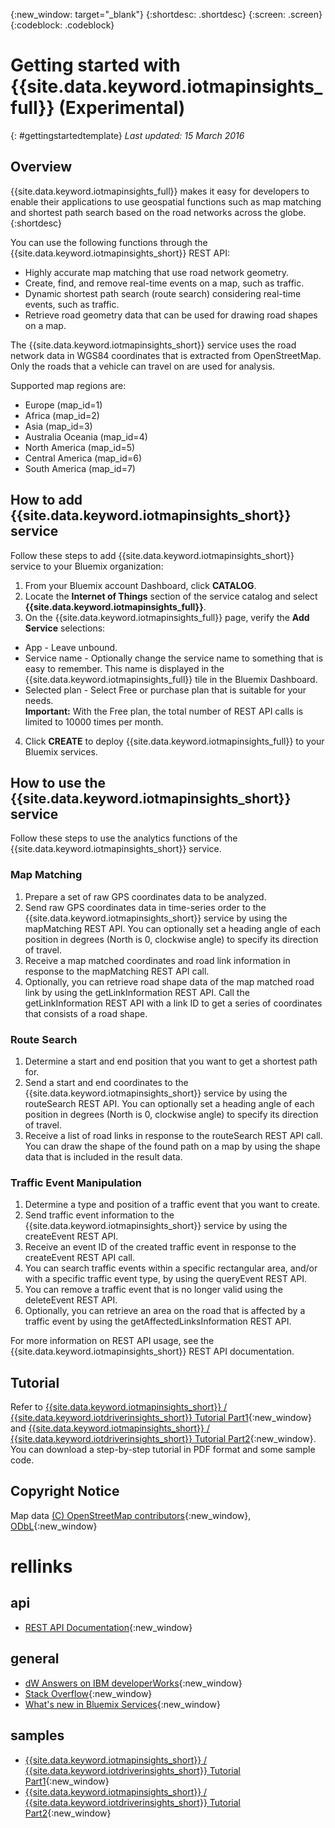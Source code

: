 {:new_window: target="_blank"}
{:shortdesc: .shortdesc}
{:screen: .screen}
{:codeblock: .codeblock}

# Getting started with {{site.data.keyword.iotmapinsights_full}} (Experimental)
{: #gettingstartedtemplate}
*Last updated: 15 March 2016*

## Overview

{{site.data.keyword.iotmapinsights_full}} makes it easy for developers to enable their applications to use geospatial functions such as map matching and shortest path search based on the road networks across the globe.
{:shortdesc}

You can use the following functions through the {{site.data.keyword.iotmapinsights_short}} REST API:

- Highly accurate map matching that use road network geometry.
- Create, find, and remove real-time events on a map, such as traffic.
- Dynamic shortest path search (route search) considering real-time events, such as traffic.
- Retrieve road geometry data that can be used for drawing road shapes on a map.

The {{site.data.keyword.iotmapinsights_short}} service uses the road network data in WGS84 coordinates that is extracted from OpenStreetMap. Only the roads that a vehicle can travel on are used for analysis.

Supported map regions are:

- Europe (map_id=1)
- Africa (map_id=2)
- Asia (map_id=3)
- Australia Oceania (map_id=4)
- North America (map_id=5)
- Central America (map_id=6)
- South America (map_id=7)

## How to add {{site.data.keyword.iotmapinsights_short}} service

Follow these steps to add {{site.data.keyword.iotmapinsights_short}} service to your Bluemix organization:

1. From your Bluemix account Dashboard, click **CATALOG**.
2. Locate the **Internet of Things** section of the service catalog and select **{{site.data.keyword.iotmapinsights_full}}**.
3. On the {{site.data.keyword.iotmapinsights_full}} page, verify the **Add Service** selections:
  - App - Leave unbound.
  - Service name - Optionally change the service name to something that is easy to remember. This name is displayed in the {{site.data.keyword.iotmapinsights_full}} tile in the Bluemix Dashboard.
  - Selected plan - Select Free or purchase plan that is suitable for your needs.  
    **Important:** With the Free plan, the total number of REST API calls is limited to 10000 times per month.
4. Click **CREATE** to deploy {{site.data.keyword.iotmapinsights_full}} to your Bluemix services.

## How to use the {{site.data.keyword.iotmapinsights_short}} service

Follow these steps to use the analytics functions of the {{site.data.keyword.iotmapinsights_short}} service.

### Map Matching

1. Prepare a set of raw GPS coordinates data to be analyzed.
2. Send raw GPS coordinates data in time-series order to the {{site.data.keyword.iotmapinsights_short}} service by using the mapMatching REST API. You can optionally set a heading angle of each position in degrees (North is 0, clockwise angle) to specify its direction of travel.
3. Receive a map matched coordinates and road link information in response to the mapMatching REST API call.
4. Optionally, you can retrieve road shape data of the map matched road link by using the getLinkInformation REST API. Call the getLinkInformation REST API with a link ID to get a series of coordinates that consists of a road shape.

### Route Search

1. Determine a start and end position that you want to get a shortest path for.
2. Send a start and end coordinates to the {{site.data.keyword.iotmapinsights_short}} service by using the routeSearch REST API. You can optionally set a heading angle of each position in degrees (North is 0, clockwise angle) to specify its direction of travel.
3. Receive a list of road links in response to the routeSearch REST API call. You can draw the shape of the found path on a map by using the shape data that is included in the result data.

### Traffic Event Manipulation

1. Determine a type and position of a traffic event that you want to create.
2. Send traffic event information to the {{site.data.keyword.iotmapinsights_short}} service by using the createEvent REST API.
3. Receive an event ID of the created traffic event in response to the createEvent REST API call.
4. You can search traffic events within a specific rectangular area, and/or with a specific traffic event type, by using the queryEvent REST API.
5. You can remove a traffic event that is no longer valid using the deleteEvent REST API.
6. Optionally, you can retrieve an area on the road that is affected by a traffic event by using the getAffectedLinksInformation REST API.

For more information on REST API usage, see the {{site.data.keyword.iotmapinsights_short}} REST API documentation.

## Tutorial

Refer to [{{site.data.keyword.iotmapinsights_short}} / {{site.data.keyword.iotdriverinsights_short}} Tutorial Part1](https://github.com/IBM-Bluemix/car-data-management){:new_window} and [{{site.data.keyword.iotmapinsights_short}} / {{site.data.keyword.iotdriverinsights_short}} Tutorial Part2](https://github.com/IBM-Bluemix/map-driver-insights){:new_window}.
You can download a step-by-step tutorial in PDF format and some sample code.

## Copyright Notice

Map data [(C) OpenStreetMap contributors](http://www.openstreetmap.org/){:new_window}, [ODbL](http://opendatacommons.org/licenses/odbl/){:new_window}


# rellinks

## api
* [REST API Documentation](https://new-console.ng.bluemix.net/apidocs/123){:new_window}

## general
* [dW Answers on IBM developerWorks](https://developer.ibm.com/answers/topics/iot-map-insights/){:new_window}
* [Stack Overflow](http://stackoverflow.com/questions/tagged/iot-map-insights){:new_window}
* [What's new in Bluemix Services](http://www.ng.bluemix.net/docs/whatsnew/index.html#services_category){:new_window}

## samples
* [{{site.data.keyword.iotmapinsights_short}} / {{site.data.keyword.iotdriverinsights_short}} Tutorial Part1](https://github.com/IBM-Bluemix/car-data-management){:new_window}
* [{{site.data.keyword.iotmapinsights_short}} / {{site.data.keyword.iotdriverinsights_short}} Tutorial Part2](https://github.com/IBM-Bluemix/map-driver-insights){:new_window}
